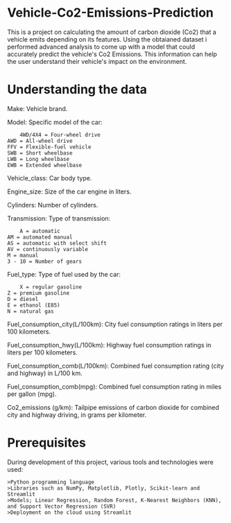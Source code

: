 # Vehicle-Co2-Emissions-Prediction
This is a project on calculating the amount of carbon dioxide (Co2) that a vehicle emits depending on its features. Using the obtaianed dataset i performed advanced analysis to come up with a model that could accurately predict the vehicle's Co2 Emissions. This information can help the user understand their vehicle's impact on the environment.

# Understanding the data
Make: Vehicle brand.

Model: Specific model of the car: 

        4WD/4X4 = Four-wheel drive
	AWD = All-wheel drive
	FFV = Flexible-fuel vehicle
	SWB = Short wheelbase
	LWB = Long wheelbase
	EWB = Extended wheelbase     
 
Vehicle_class: Car body type.

Engine_size: Size of the car engine in liters.

Cylinders: Number of cylinders.

Transmission: Type of transmission:

        A = automatic
	AM = automated manual
	AS = automatic with select shift
	AV = continuously variable
	M = manual
	3 - 10 = Number of gears
 
Fuel_type: Type of fuel used by the car:

        X = regular gasoline
	Z = premium gasoline
	D = diesel
	E = ethanol (E85)
	N = natural gas
 
Fuel_consumption_city(L/100km): City fuel consumption ratings in liters per 100 kilometers.

Fuel_consumption_hwy(L/100km): Highway fuel consumption ratings in liters per 100 kilometers.

Fuel_consumption_comb(L/100km): Combined fuel consumption rating (city and highway) in L/100 km.

Fuel_consumption_comb(mpg): Combined fuel consumption rating in miles per gallon (mpg).

Co2_emissions (g/km): Tailpipe emissions of carbon dioxide for combined city and highway driving, in grams per kilometer.

# Prerequisites
 During development of this project, various tools and technologies were used:
 
    >Python programming language
    >Libraries such as NumPy, Matplotlib, Plotly, Scikit-learn and Streamlit
    >Models; Linear Regression, Random Forest, K-Nearest Neighbors (KNN), and Support Vector Regression (SVR) 
    >Deployment on the cloud using Streamlit

